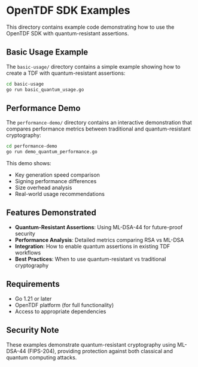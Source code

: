 # OpenTDF SDK Examples

This directory contains example code demonstrating how to use the OpenTDF SDK with quantum-resistant assertions.

## Basic Usage Example

The `basic-usage/` directory contains a simple example showing how to create a TDF with quantum-resistant assertions:

```bash
cd basic-usage
go run basic_quantum_usage.go
```

## Performance Demo

The `performance-demo/` directory contains an interactive demonstration that compares performance metrics between traditional and quantum-resistant cryptography:

```bash
cd performance-demo  
go run demo_quantum_performance.go
```

This demo shows:
- Key generation speed comparison
- Signing performance differences
- Size overhead analysis
- Real-world usage recommendations

## Features Demonstrated

- **Quantum-Resistant Assertions**: Using ML-DSA-44 for future-proof security
- **Performance Analysis**: Detailed metrics comparing RSA vs ML-DSA
- **Integration**: How to enable quantum assertions in existing TDF workflows
- **Best Practices**: When to use quantum-resistant vs traditional cryptography

## Requirements

- Go 1.21 or later
- OpenTDF platform (for full functionality)
- Access to appropriate dependencies

## Security Note

These examples demonstrate quantum-resistant cryptography using ML-DSA-44 (FIPS-204), providing protection against both classical and quantum computing attacks.
